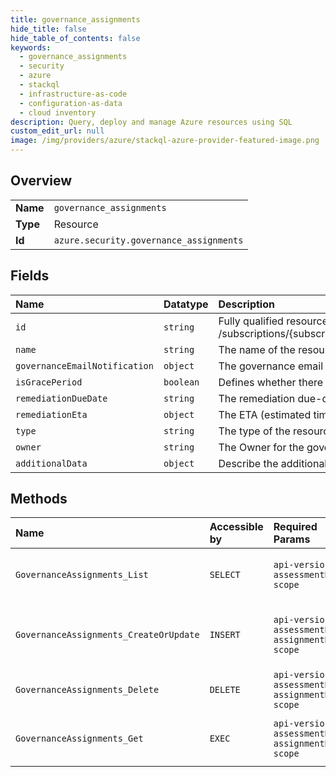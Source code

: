 ```yaml
---
title: governance_assignments
hide_title: false
hide_table_of_contents: false
keywords:
  - governance_assignments
  - security
  - azure    
  - stackql
  - infrastructure-as-code
  - configuration-as-data
  - cloud inventory
description: Query, deploy and manage Azure resources using SQL
custom_edit_url: null
image: /img/providers/azure/stackql-azure-provider-featured-image.png
---
```

  
    

## Overview
<table><tbody>
<tr><td><b>Name</b></td><td><code>governance_assignments</code></td></tr>
<tr><td><b>Type</b></td><td>Resource</td></tr>
<tr><td><b>Id</b></td><td><code>azure.security.governance_assignments</code></td></tr>
</tbody></table>

## Fields
| Name | Datatype | Description |
|:-----|:---------|:------------|
| `id` | `string` | Fully qualified resource ID for the resource. Ex - /subscriptions/&#123;subscriptionId&#125;/resourceGroups/&#123;resourceGroupName&#125;/providers/&#123;resourceProviderNamespace&#125;/&#123;resourceType&#125;/&#123;resourceName&#125; |
| `name` | `string` | The name of the resource |
| `governanceEmailNotification` | `object` | The governance email weekly notification configuration. |
| `isGracePeriod` | `boolean` | Defines whether there is a grace period on the governance assignment |
| `remediationDueDate` | `string` | The remediation due-date - after this date Secure Score will be affected (in case of  active grace-period) |
| `remediationEta` | `object` | The ETA (estimated time of arrival) for remediation |
| `type` | `string` | The type of the resource. E.g. "Microsoft.Compute/virtualMachines" or "Microsoft.Storage/storageAccounts" |
| `owner` | `string` | The Owner for the governance assignment - e.g. user@contoso.com - see example |
| `additionalData` | `object` | Describe the additional data of GovernanceAssignment - optional |
## Methods
| Name | Accessible by | Required Params | Description |
|:-----|:--------------|:----------------|:------------|
| `GovernanceAssignments_List` | `SELECT` | `api-version, assessmentName, scope` | Get security governanceAssignments on all your resources inside a scope |
| `GovernanceAssignments_CreateOrUpdate` | `INSERT` | `api-version, assessmentName, assignmentKey, scope` | Creates or update a security GovernanceAssignment on the given subscription. |
| `GovernanceAssignments_Delete` | `DELETE` | `api-version, assessmentName, assignmentKey, scope` | Delete a GovernanceAssignment over a given scope |
| `GovernanceAssignments_Get` | `EXEC` | `api-version, assessmentName, assignmentKey, scope` | Get a specific governanceAssignment for the requested scope by AssignmentKey |
